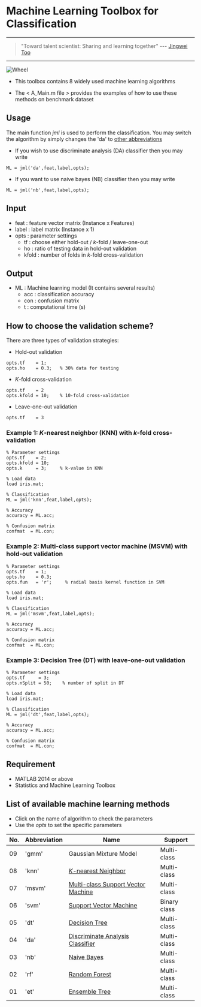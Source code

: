 # Machine Learning Toolbox for Classification

---
> "Toward talent scientist: Sharing and learning together"
>  --- [Jingwei Too](https://jingweitoo.wordpress.com/)
---

![Wheel](https://www.mathworks.com/matlabcentral/mlc-downloads/downloads/f9d2bb8c-ebfe-4590-b88c-d4ff92fa6f8f/c4229dd2-aaa5-4146-bafa-4fcccb2b1d30/images/screenshot.PNG) 

* This toolbox contains 8 widely used machine learning algorithms   

* The < A_Main.m file > provides the examples of how to use these methods on benchmark dataset 

## Usage
The main function *jml* is used to perform the classification. You may switch the algorithm by simply changes the 'da' to [other abbreviations](/README.md#list-of-available-machine-learning-methods)   
* If you wish to use discriminate analysis (DA) classifier then you may write
```code 
ML = jml('da',feat,label,opts); 
```

* If you want to use naive bayes (NB) classifier then you may write
```code 
ML = jml('nb',feat,label,opts); 
```

## Input
* feat    : feature vector matrix (Instance x Features)
* label   : label matrix (Instance x 1)
* opts    : parameter settings
  + tf    : choose either hold-out / *k*-fold / leave-one-out
  + ho    : ratio of testing data in hold-out validation
  + kfold : number of folds in *k*-fold cross-validation

## Output
* ML : Machine learning model (It contains several results)  
  + acc : classification accuracy 
  + con : confusion matrix
  + t   : computational time (s)

## How to choose the validation scheme?
There are three types of validation strategies:
  + Hold-out validation
```code 
opts.tf    = 1;
opts.ho    = 0.3;   % 30% data for testing 
```
  + *K*-fold cross-validation
```code 
opts.tf    = 2
opts.kfold = 10;    % 10-fold cross-validation
```
  + Leave-one-out validation
```code 
opts.tf    = 3 
```
  

### Example 1: *K*-nearest neighbor (KNN) with *k*-fold cross-validation
```code 
% Parameter settings
opts.tf    = 2;     
opts.kfold = 10;    
opts.k     = 3;     % k-value in KNN

% Load data
load iris.mat;

% Classification
ML = jml('knn',feat,label,opts);

% Accuracy
accuracy = ML.acc; 

% Confusion matrix
confmat  = ML.con;

```

### Example 2: Multi-class support vector machine  (MSVM) with hold-out validation
```code 
% Parameter settings
opts.tf    = 1;     
opts.ho    = 0.3;       
opts.fun   = 'r';     % radial basis kernel function in SVM

% Load data
load iris.mat;

% Classification
ML = jml('msvm',feat,label,opts);

% Accuracy
accuracy = ML.acc; 

% Confusion matrix
confmat  = ML.con;

```

### Example 3: Decision Tree (DT) with leave-one-out validation
```code 
% Parameter settings
opts.tf     = 3;          
opts.nSplit = 50;    % number of split in DT 

% Load data
load iris.mat;

% Classification
ML = jml('dt',feat,label,opts);

% Accuracy
accuracy = ML.acc; 

% Confusion matrix
confmat  = ML.con;

```


## Requirement
* MATLAB 2014 or above
* Statistics and Machine Learning Toolbox


## List of available machine learning methods
* Click on the name of algorithm to check the parameters 
* Use the *opts* to set the specific parameters  

| No. | Abbreviation | Name                                                                              | Support      |
|-----|--------------|-----------------------------------------------------------------------------------|--------------|
| 09  | 'gmm'        | Gaussian Mixture Model                                                            | Multi-class  |
| 08  | 'knn'        | [*K*-nearest Neighbor](/Description.md#k-nearest-neighbor-knn)                    | Multi-class  |
| 07  | 'msvm'       | [Multi-class Support Vector Machine](/Description.md#support-vector-machine-svm)  | Multi-class  |
| 06  | 'svm'        | [Support Vector Machine](/Description.md#support-vector-machine-svm)              | Binary class |
| 05  | 'dt'         | [Decision Tree](/Description.md#decision-tree-dt)                                 | Multi-class  |
| 04  | 'da'         | [Discriminate Analysis Classifier](/Description.md#discriminate-analysis-da)      | Multi-class  |
| 03  | 'nb'         | [Naive Bayes](/Description.md#naive-bayes-nb)                                     | Multi-class  |
| 02  | 'rf'         | [Random Forest](Description.md#random-forest-rf)                                  | Multi-class  |
| 01  | 'et'         | [Ensemble Tree](Description.md#ensemble-tree-et)                                  | Multi-class  |                  




